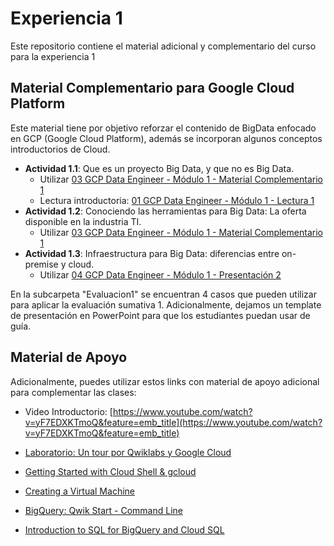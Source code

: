# Experiencia 1
Este repositorio contiene el material adicional y complementario del curso para la experiencia 1

## Material Complementario para Google Cloud Platform
Este material tiene por objetivo reforzar el contenido de BigData enfocado en GCP (Google Cloud Platform), además se incorporan algunos conceptos introductorios de Cloud.

* **Actividad 1.1**: Que es un proyecto Big Data, y que no es Big Data.
    * Utilizar [03 GCP Data Engineer - Módulo 1 - Material Complementario 1](/03%20GCP%20Data%20Engineer%20-%20Mo%CC%81dulo%201%20-%20Material%20Complementario%201.pptx)
    * Lectura introductoria: [01 GCP Data Engineer - Módulo 1 - Lectura 1](/01%20GCP%20Data%20Engineer%20-%20Mo%CC%81dulo%201%20-%20Lectura%201.docx)
* **Actividad 1.2**: Conociendo las herramientas para Big Data: La oferta disponible en la industria TI.
    * Utilizar [03 GCP Data Engineer - Módulo 1 - Material Complementario 1](/06%20GCP%20Data%20Engineer%20-%20Mo%CC%81dulo%202%20-%20Ecosistema%20Hadoop%20(Material%20Complementario).pptx)
* **Actividad 1.3**: Infraestructura para Big Data: diferencias entre on-premise y cloud.
    * Utilizar [04 GCP Data Engineer - Módulo 1 - Presentación 2](/04%20GCP%20Data%20Engineer%20-%20Mo%CC%81dulo%201%20-%20Presentacio%CC%81n%202.pptx)

En la subcarpeta "Evaluacion1" se encuentran 4 casos que pueden utilizar para aplicar la evaluación sumativa 1. Adicionalmente, dejamos un template de presentación en PowerPoint para que los estudiantes puedan usar de guía.


## Material de Apoyo
Adicionalmente, puedes utilizar estos links con material de apoyo adicional para complementar las clases:

* Video Introductorio: [https://www.youtube.com/watch?v=yF7EDXKTmoQ&feature=emb_title](https://www.youtube.com/watch?v=yF7EDXKTmoQ&feature=emb_title)
* [Laboratorio: Un tour por Qwiklabs y Google Cloud](https://www.qwiklabs.com/focuses/2794?catalog_rank=%7B%22rank%22%3A1%2C%22num_filters%22%3A5%2C%22has_search%22%3Afalse%7D&parent=catalog)

* [Getting Started with Cloud Shell & gcloud](https://google.qwiklabs.com/focuses/563?parent=catalog)

* [Creating a Virtual Machine](https://google.qwiklabs.com/focuses/3563?parent=catalog)

* [BigQuery: Qwik Start - Command Line](https://google.qwiklabs.com/focuses/577?parent=catalog)

* [Introduction to SQL for BigQuery and Cloud SQL](https://google.qwiklabs.com/focuses/2802?parent=catalog)
